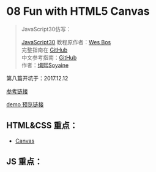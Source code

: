 # 08 Fun with HTML5 Canvas

> JavaScript30仿写：
>
> [JavaScript30](https://javascript30.com) 教程原作者：[Wes Bos](https://github.com/wesbos)    
> 完整指南在 [GitHub](https://github.com/wesbos/JavaScript30)  
> 中文参考指南：[GitHub](https://github.com/soyaine/JavaScript30)  
> 作者：[缉熙Soyaine](https://github.com/soyaine)

第八篇开坑于：2017.12.12

[参考链接](https://github.com/soyaine/JavaScript30/tree/master/08%20-%20Fun%20with%20HTML5%20Canvas)

[demo 预览链接](https://hehe1111.github.io/js_demo/js30/08%20-%20Fun%20with%20HTML5%20Canvas/)

## HTML&CSS 重点：

- [Canvas](https://developer.mozilla.org/zh-CN/docs/Web/API/Canvas_API)

## JS 重点：
